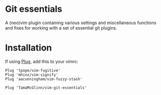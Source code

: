 Git essentials
==============

A (neo)vim plugin containing various settings and miscellaneous functions and fixes for working with a set of essential git plugins.

Installation
============

If using [Plug](https://github.com/junegunn/vim-plug), add this to your vimrc:

```vimscript
Plug 'tpope/vim-fugitive'
Plug 'mhinz/vim-signify'
Plug 'aacunningham/vim-fuzzy-stash'

Plug 'TamaMcGlinn/vim-git-essentials'
```
